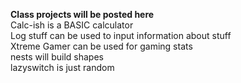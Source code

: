 **Class projects will be posted here**
<br />Calc-ish is a BASIC calculator
<br />Log stuff can be used to input information about stuff
<br />Xtreme Gamer can be used for gaming stats
<br />nests will build shapes
<br />lazyswitch is just random
